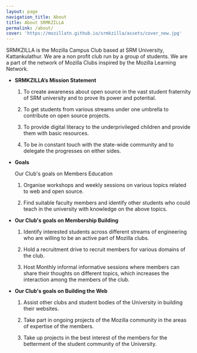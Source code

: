 ```yaml
---
layout: page
navigation_title: About
title: About SRMKZILLA
permalink: /about/
cover: 'https://mozillatn.github.io/srmkzilla/assets/cover_new.jpg'
---
```


SRMKZILLA is the Mozilla Campus Club based at SRM University, Kattankulathur. We are a non profit club run by a group of students. We are a part of the network of Mozilla Clubs inspired by the Mozilla Learning Network.

<ul>
<li><b>SRMKZILLA’s  Mission Statement</b></li>

1) To create awareness about open source in the vast student fraternity of SRM university and to prove its power and potential.

2) To get students from various streams under one umbrella to contribute on open source projects.

3) To provide digital literacy to the underprivileged children and provide them with basic resources.

4) To be in constant touch with the state-wide community and to delegate the progresses on either sides. 

<li><b>Goals</b></li>

Our Club's goals on Members Education

1) Organise workshops and weekly sessions on various topics related to web and open source.

2) Find suitable faculty members and identify other students who could teach in the university with knowledge on the above topics.

<li><b>Our Club's goals on Membership Building</b></li>

1) Identify interested students across different streams of engineering who are willing to be an active part of Mozilla clubs.

2) Hold a recruitment drive to recruit members for various domains of the club.

3) Host Monthly informal informative sessions where members can share their thoughts on different topics, which increases the interaction among the members of the club.

 
<li><b>Our Club's goals on Building the Web</b></li>

1) Assist other clubs and student bodies of the University in building their websites.

2) Take part in ongoing projects of the Mozilla community in the areas of expertise of the members.

3) Take up projects in the best interest of the members for the betterment of the student community of the University.

</ul>